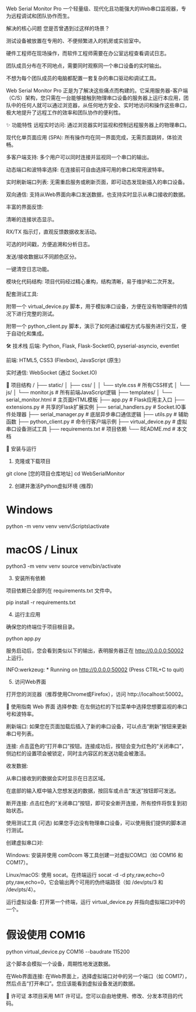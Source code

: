 Web Serial Monitor Pro
一个轻量级、现代化且功能强大的Web串口监视器，专为远程调试和团队协作而生。

解决的核心问题
您是否曾遇到过这样的场景？

测试设备被放置在专用的、不便频繁进入的机房或实验室中。

硬件工程师在现场操作，而软件工程师需要在办公室远程查看调试日志。

团队成员分布在不同地点，需要同时观察同一个串口设备的实时输出。

不想为每个团队成员的电脑都配置一套复杂的串口驱动和调试工具。

Web Serial Monitor Pro 正是为了解决这些痛点而构建的。它采用服务器-客户端（C/S）架构，您只需在一台能够接触到物理串口设备的服务器上运行本应用，团队中的任何人就可以通过浏览器，从任何地方安全、实时地访问和操作这些串口，极大地提升了远程工作的效率和团队协作的便利性。

✨ 功能特性
远程实时访问: 通过浏览器实时监视和控制远程服务器上的物理串口。

现代化单页面应用 (SPA): 所有操作均在同一界面完成，无需页面跳转，体验流畅。

多客户端支持: 多个用户可以同时连接并监视同一个串口的输出。

动态端口和波特率选择: 在连接前可自由选择可用的串口和常用波特率。

实时刷新端口列表: 无需重启服务或刷新页面，即可动态发现新插入的串口设备。

双向通信: 支持从Web界面向串口发送数据，也支持实时显示从串口接收的数据。

丰富的界面反馈:

清晰的连接状态显示。

RX/TX 指示灯，直观反馈数据收发活动。

可选的时间戳，方便追溯和分析日志。

发送/接收数据以不同颜色区分。

一键清空日志功能。

模块化代码结构: 项目代码经过精心重构，结构清晰，易于维护和二次开发。

配套测试工具:

附带一个 virtual_device.py 脚本，用于模拟串口设备，方便在没有物理硬件的情况下进行完整的测试。

附带一个 python_client.py 脚本，演示了如何通过编程方式与服务进行交互，便于自动化和集成。

🛠️ 技术栈
后端: Python, Flask, Flask-SocketIO, pyserial-asyncio, eventlet

前端: HTML5, CSS3 (Flexbox), JavaScript (原生)

实时通信: WebSocket (通过 Socket.IO)

📂 项目结构
/
├── static/
│   ├── css/
│   │   └── style.css       # 所有CSS样式
│   └── js/
│       └── monitor.js      # 所有前端JavaScript逻辑
├── templates/
│   └── serial_monitor.html   # 主页面HTML模板
├── app.py                  # Flask应用主入口
├── extensions.py           # 共享的Flask扩展实例
├── serial_handlers.py      # Socket.IO事件处理器
├── serial_manager.py       # 底层异步串口通信逻辑
├── utils.py                # 辅助函数
├── python_client.py        # 命令行客户端示例
├── virtual_device.py       # 虚拟串口设备测试工具
├── requirements.txt        # 项目依赖
└── README.md               # 本文档

🚀 安装与运行
1. 克隆或下载项目

git clone [您的项目仓库地址]
cd WebSerialMonitor

2. 创建并激活Python虚拟环境 (推荐)

# Windows
python -m venv venv
venv\Scripts\activate

# macOS / Linux
python3 -m venv venv
source venv/bin/activate

3. 安装所有依赖

项目依赖已全部列在 requirements.txt 文件中。

pip install -r requirements.txt

4. 运行主应用

确保您的终端位于项目根目录。

python app.py

服务启动后，您会看到类似以下的输出，表明服务器正在 http://0.0.0.0:50002 上运行。

INFO:werkzeug: * Running on http://0.0.0.0:50002
(Press CTRL+C to quit)

5. 访问Web界面

打开您的浏览器（推荐使用Chrome或Firefox），访问 http://localhost:50002。

📖 使用指南
Web 界面
选择参数: 在左侧边栏的下拉菜单中选择您想要监视的串口号和波特率。

刷新端口: 如果您在页面加载后插入了新的串口设备，可以点击“刷新”按钮来更新串口号列表。

连接: 点击蓝色的“打开串口”按钮。连接成功后，按钮会变为红色的“关闭串口”，侧边栏的设置项会被锁定，同时主内容区的发送功能会被激活。

收发数据:

从串口接收到的数据会实时显示在日志区域。

在底部的输入框中输入您想发送的数据，按回车或点击“发送”按钮即可发送。

断开连接: 点击红色的“关闭串口”按钮，即可安全断开连接，所有控件将恢复到初始状态。

使用测试工具 (可选)
如果您手边没有物理串口设备，可以使用我们提供的脚本进行测试。

创建虚拟串口对:

Windows: 安装并使用 com0com 等工具创建一对虚拟COM口（如 COM16 和 COM17）。

Linux/macOS: 使用 socat。在终端运行 socat -d -d pty,raw,echo=0 pty,raw,echo=0，它会输出两个可用的伪终端路径（如 /dev/pts/3 和 /dev/pts/4）。

运行虚拟设备:
打开第一个终端，运行 virtual_device.py 并指向虚拟端口对中的一个。

# 假设使用 COM16
python virtual_device.py COM16 --baudrate 115200

这个脚本会模拟一个设备，周期性地发送数据。

在Web界面连接:
在Web界面上，选择虚拟端口对中的另一个端口（如 COM17），然后点击“打开串口”。您应该能看到虚拟设备发送的数据。

📜 许可证
本项目采用 MIT 许可证。您可以自由地使用、修改、分发本项目的代码。